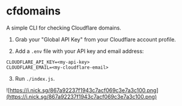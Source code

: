 # cfdomains

A simple CLI for checking Cloudflare domains.

1. Grab your "Global API Key" from your Cloudflare account profile. 

2. Add a `.env` file with your API key and email address:

```
CLOUDFLARE_API_KEY=<my-api-key>
CLOUDFLARE_EMAIL=<my-cloudflare-email>
```

3. Run `./index.js`.

![https://i.nick.sg/867a92237f1943c7acf069c3e7a3c100.png](https://i.nick.sg/867a92237f1943c7acf069c3e7a3c100.png)
